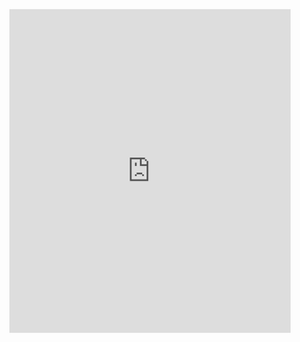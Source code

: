 <iframe height='580' scrolling='no' title='Toolkit Test embedded' src='https:nodely.azurewebsites.net/' frameborder='no' allowtransparency='true' allowfullscreen='true' style='width: 100%;'>See the code: .</iframe>
